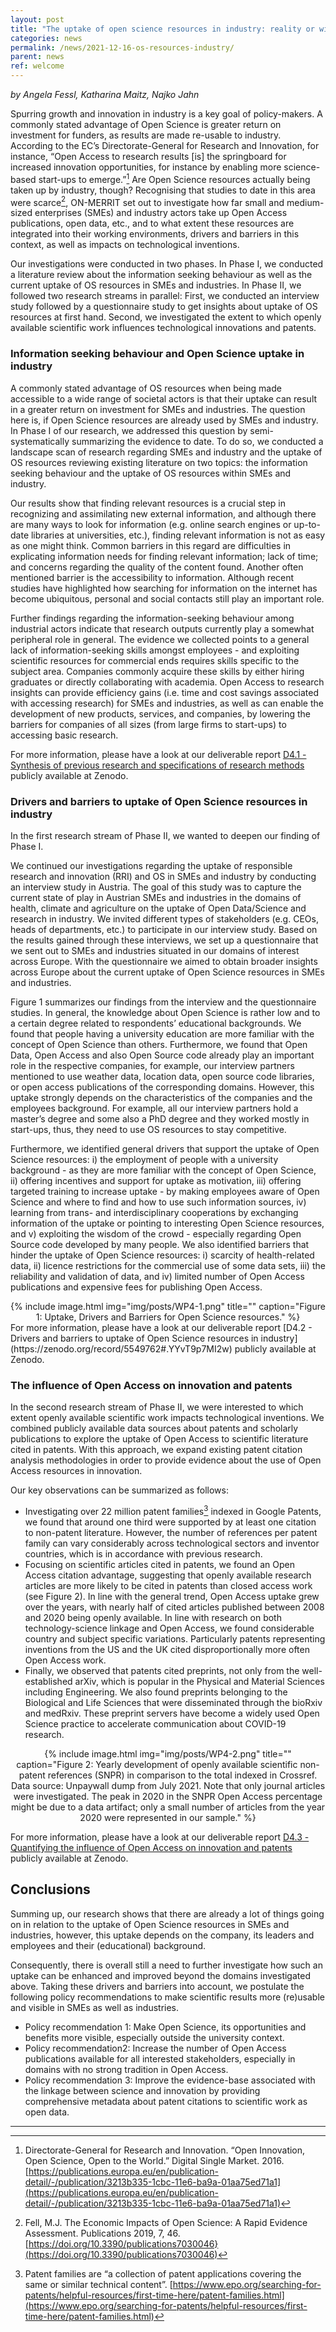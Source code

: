 ```yaml
---
layout: post
title: "The uptake of open science resources in industry: reality or wishful thinking?"
categories: news
permalink: /news/2021-12-16-os-resources-industry/
parent: news
ref: welcome
---
```


*by Angela Fessl, Katharina Maitz, Najko Jahn*

Spurring growth and innovation in industry is a key goal of policy-makers. A commonly stated advantage of Open Science is greater return on investment for funders, as results are made re-usable to industry. According to the EC’s Directorate-General for Research and Innovation, for instance, “Open Access to research results [is] the springboard for increased innovation opportunities, for instance by enabling more science-based start-ups to emerge.”[^1] Are Open Science resources actually being taken up by industry, though? Recognising that studies to date in this area were scarce[^2], ON-MERRIT set out to investigate how far small and medium-sized enterprises (SMEs) and industry actors take up Open Access publications, open data, etc., and to what extent these resources are integrated into their working environments, drivers and barriers in this context, as well as impacts on technological inventions.

Our investigations were conducted in two phases. In Phase I, we conducted a literature review about the information seeking behaviour as well as the current uptake of OS resources in SMEs and industries. In Phase II, we followed two research streams in parallel: First, we conducted an interview study followed by a questionnaire study to get insights about uptake of OS resources at first hand. Second, we investigated the extent to which openly available scientific work influences technological innovations and patents.

### Information seeking behaviour and Open Science uptake in industry

A commonly stated advantage of OS resources when being made accessible to a wide range of societal actors is that their uptake can result in a greater return on investment for SMEs and industries. The question here is, if Open Science resources are already used by SMEs and industry. 
In Phase I of our research, we addressed this question by semi-systematically summarizing the evidence to date. To do so, we conducted a landscape scan of research regarding SMEs and  industry and the uptake of OS resources reviewing existing literature on two topics: the information seeking behaviour and the uptake of OS resources within SMEs and industry.

Our results show that finding relevant resources is a crucial step in recognizing and assimilating new external information, and although there are many ways to look for information (e.g. online search engines or up-to-date libraries at universities, etc.), finding relevant information is not as easy as one might think. Common barriers in this regard are difficulties in explicating information needs for finding relevant information; lack of time; and concerns regarding the quality of the content found. Another often mentioned barrier is the accessibility to information. Although recent studies have highlighted how searching for information on the internet has become ubiquitous, personal and social contacts still play an important role. 

Further findings regarding the information-seeking behaviour among industrial actors indicate that research outputs currently play a somewhat peripheral role in general. The evidence we collected points to a general lack of information-seeking skills amongst employees - and exploiting scientific resources for commercial ends requires skills specific to the subject area. Companies commonly acquire these skills by either hiring graduates or directly collaborating with academia. Open Access to research insights can provide efficiency gains (i.e. time and cost savings associated with accessing research) for SMEs and industries, as well as can enable the development of new products, services, and companies, by lowering the barriers for companies of all sizes (from large firms to start-ups) to accessing basic research. 

For more information, please have a look at our deliverable report [D4.1 - Synthesis of previous research and specifications of research methods](https://zenodo.org/record/5018067#.YYvTC57MI2w) publicly available at Zenodo.


### Drivers and barriers to uptake of Open Science resources in industry

In the first research stream of Phase II, we wanted to deepen our finding of Phase I. 

We continued our investigations regarding the uptake of responsible research and innovation (RRI) and OS in SMEs and industry by conducting an interview study in Austria. The goal of this study was to capture the current state of play in Austrian SMEs and industries in the domains of health, climate and agriculture on the uptake of Open Data/Science and research in industry. We invited different types of stakeholders (e.g. CEOs, heads of departments, etc.) to participate in our interview study. Based on the results gained through these interviews, we set up a questionnaire that we sent out to SMEs and industries situated in our domains of interest across Europe. With the questionnaire we aimed to obtain broader insights across Europe about the current uptake of Open Science resources in SMEs and industries. 

Figure 1 summarizes our findings from the interview and the questionnaire studies. In general, the knowledge about Open Science is rather low and to a certain degree related to respondents’ educational backgrounds. We found that people having a university education are more familiar with the concept of Open Science than others. Furthermore, we found that Open Data, Open Access and also Open Source code already play an important role in the respective companies, for example, our interview partners mentioned to use weather data, location data, open source code libraries, or open access publications of the corresponding domains. However, this uptake strongly depends on the characteristics of the companies and the employees background. For example, all our interview partners hold a master’s degree and some also a PhD degree and they worked mostly in start-ups, thus, they need to use OS resources to stay competitive.  

Furthermore, we identified general drivers that support the uptake of Open Science resources: i) the employment of people with a university background - as they are more familiar with the concept of Open Science, ii) offering incentives and support for uptake as motivation, iii) offering targeted training to increase uptake -  by making employees aware of Open Science and where to find and how to use such information sources, iv) learning from trans- and interdisciplinary cooperations by exchanging information of the uptake or pointing to interesting Open Science resources, and v) exploiting the wisdom of the crowd - especially regarding Open Source code developed by many people. We also identified barriers that hinder the uptake of Open Science resources: i) scarcity of health-related data, ii) licence restrictions for the commercial use of some data sets, iii) the reliability and validation of data, and iv) limited number of Open Access publications and expensive fees for publishing Open Access. 

<div align="center">
{% include image.html img="img/posts/WP4-1.png" title="" caption="Figure 1: Uptake, Drivers and Barriers for Open Science resources." %}
</div>
For more information, please have a look at our deliverable report [D4.2 - Drivers and barriers to uptake of Open Science resources in industry](https://zenodo.org/record/5549762#.YYvT9p7MI2w) publicly available at Zenodo.


### The influence of Open Access on innovation and patents

In the second research stream of Phase II, we were interested to which extent openly available scientific work impacts technological inventions. We combined publicly available data sources about patents and scholarly publications to explore the uptake of Open Access to scientific literature cited in patents. With this approach, we expand existing patent citation analysis methodologies in order to provide evidence about the use of Open Access resources in innovation.

Our key observations can be summarized as follows: 
- Investigating over 22 million patent families[^3] indexed in Google Patents, we found that around one third were supported by at least one citation to non-patent literature. However, the number of references per patent family can vary considerably across technological sectors and inventor countries, which is in accordance with previous research. 
- Focusing on scientific articles cited in patents, we found an Open Access citation advantage, suggesting that openly available research articles are more likely to be cited in patents than closed access work (see Figure 2). In line with the general trend, Open Access uptake grew over the years, with nearly half of cited articles published between 2008 and 2020 being openly available. In line with research on both technology-science linkage and Open Access, we found considerable country and subject specific variations. Particularly patents representing inventions from the US and the UK cited disproportionally more often Open Access work. 
- Finally, we observed that patents cited  preprints, not only from the well-established arXiv, which is popular in the Physical and Material Sciences including Engineering. We also found preprints belonging to the Biological and Life Sciences that were  disseminated through the bioRxiv and medRxiv. These preprint servers have become a widely used Open Science practice to accelerate communication about COVID-19 research.


<div align="center">
{% include image.html img="img/posts/WP4-2.png" title="" caption="Figure 2: Yearly development of openly available scientific non-patent references (SNPR) in comparison to the total indexed in Crossref. Data source: Unpaywall dump from July 2021. Note that only journal articles were investigated. The peak in 2020 in the SNPR Open Access percentage might be due to a data artifact; only a small number of articles from the year 2020 were represented in our sample." %}
</div>

For more information, please have a look at our deliverable report [D4.3 - Quantifying the influence of Open Access on innovation and patents](https://zenodo.org/record/5550524#.YYvUOZ7MI2w) publicly available at Zenodo.

## Conclusions 

Summing up, our research shows that there are already a lot of things going on in relation to the uptake of Open Science resources in SMEs and industries, however, this uptake depends on the company, its leaders and employees and their (educational) background. 

Consequently, there is overall still a need to further investigate how such an uptake can be enhanced and improved beyond the domains investigated above. Taking these drivers and barriers into account, we postulate the following policy recommendations to make scientific results more (re)usable and visible in SMEs as well as industries.

- Policy recommendation 1: Make Open Science, its opportunities and benefits more visible, especially outside the university context. 
- Policy recommendation2: Increase the number of Open Access publications available for all interested stakeholders, especially in domains with no strong tradition in Open Access.
- Policy recommendation 3: Improve the evidence-base associated with the linkage between science and innovation by providing comprehensive metadata about patent citations to scientific work as open data.

- - -

[^1]: Directorate-General for Research and Innovation. “Open Innovation, Open Science, Open to the World.” Digital Single Market. 2016. [https://publications.europa.eu/en/publication-detail/-/publication/3213b335-1cbc-11e6-ba9a-01aa75ed71a1](https://publications.europa.eu/en/publication-detail/-/publication/3213b335-1cbc-11e6-ba9a-01aa75ed71a1)
[^2]: Fell, M.J. The Economic Impacts of Open Science: A Rapid Evidence Assessment. Publications 2019, 7, 46. [https://doi.org/10.3390/publications7030046}(https://doi.org/10.3390/publications7030046)
[^3]: Patent families are “a collection of patent applications covering the same or similar technical content”. [https://www.epo.org/searching-for-patents/helpful-resources/first-time-here/patent-families.html](https://www.epo.org/searching-for-patents/helpful-resources/first-time-here/patent-families.html) 

